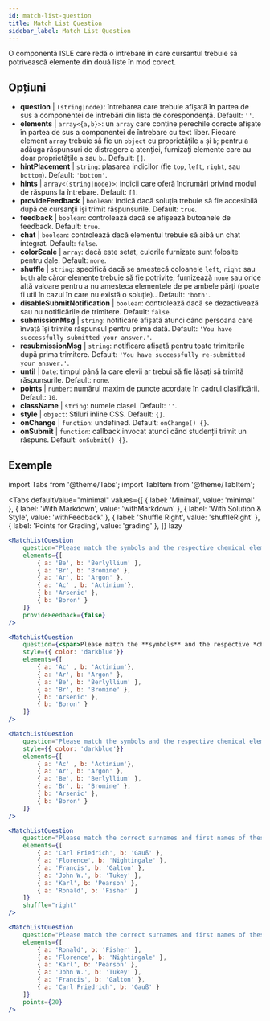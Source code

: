 ```yaml
---
id: match-list-question 
title: Match List Question
sidebar_label: Match List Question
---
```


O componentă ISLE care redă o întrebare în care cursantul trebuie să potrivească elemente din două liste în mod corect.

## Opțiuni

* __question__ | `(string|node)`: întrebarea care trebuie afișată în partea de sus a componentei de întrebări din lista de corespondență. Default: `''`.
* __elements__ | `array<{a,b}>`: un `array` care conține perechile corecte afișate în partea de sus a componentei de întrebare cu text liber. Fiecare element `array` trebuie să fie un `object` cu proprietățile `a` și `b`; pentru a adăuga răspunsuri de distragere a atenției, furnizați elemente care au doar proprietățile `a` sau `b`.. Default: `[]`.
* __hintPlacement__ | `string`: plasarea indicilor (fie `top`, `left`, `right`, sau `bottom`). Default: `'bottom'`.
* __hints__ | `array<(string|node)>`: indicii care oferă îndrumări privind modul de răspuns la întrebare. Default: `[]`.
* __provideFeedback__ | `boolean`: indică dacă soluția trebuie să fie accesibilă după ce cursanții își trimit răspunsurile. Default: `true`.
* __feedback__ | `boolean`: controlează dacă se afișează butoanele de feedback. Default: `true`.
* __chat__ | `boolean`: controlează dacă elementul trebuie să aibă un chat integrat. Default: `false`.
* __colorScale__ | `array`: dacă este setat, culorile furnizate sunt folosite pentru dale. Default: `none`.
* __shuffle__ | `string`: specifică dacă se amestecă coloanele `left`, `right` sau `both` ale căror elemente trebuie să fie potrivite; furnizează `none` sau orice altă valoare pentru a nu amesteca elementele de pe ambele părți (poate fi util în cazul în care nu există o soluție).. Default: `'both'`.
* __disableSubmitNotification__ | `boolean`: controlează dacă se dezactivează sau nu notificările de trimitere. Default: `false`.
* __submissionMsg__ | `string`: notificare afișată atunci când persoana care învață își trimite răspunsul pentru prima dată. Default: `'You have successfully submitted your answer.'`.
* __resubmissionMsg__ | `string`: notificare afișată pentru toate trimiterile după prima trimitere. Default: `'You have successfully re-submitted your answer.'`.
* __until__ | `Date`: timpul până la care elevii ar trebui să fie lăsați să trimită răspunsurile. Default: `none`.
* __points__ | `number`: numărul maxim de puncte acordate în cadrul clasificării. Default: `10`.
* __className__ | `string`: numele clasei. Default: `''`.
* __style__ | `object`: Stiluri inline CSS. Default: `{}`.
* __onChange__ | `function`: undefined. Default: `onChange() {}`.
* __onSubmit__ | `function`: callback invocat atunci când studenții trimit un răspuns. Default: `onSubmit() {}`.


## Exemple

import Tabs from '@theme/Tabs';
import TabItem from '@theme/TabItem';

<Tabs
    defaultValue="minimal"
    values={[
        { label: 'Minimal', value: 'minimal' },
        { label: 'With Markdown', value: 'withMarkdown' },
        { label: 'With Solution & Style', value: 'withFeedback' },
        { label: 'Shuffle Right', value: 'shuffleRight' },
        { label: 'Points for Grading', value: 'grading' },
    ]}
    lazy
>

<TabItem value="minimal">

```jsx live
<MatchListQuestion
    question="Please match the symbols and the respective chemical element."
    elements={[
        { a: 'Be', b: 'Berlyllium' },
        { a: 'Br', b: 'Bromine' },
        { a: 'Ar', b: 'Argon' },
        { a: 'Ac' , b: 'Actinium'},
        { b: 'Arsenic' },
        { b: 'Boron' }
    ]}
    provideFeedback={false}
/>
```
</TabItem>

<TabItem value="withMarkdown">

```jsx live
<MatchListQuestion
    question={<span>Please match the **symbols** and the respective *chemical* element.</span>}
    style={{ color: 'darkblue'}}
    elements={[
        { a: 'Ac' , b: 'Actinium'},
        { a: 'Ar', b: 'Argon' },
        { a: 'Be', b: 'Berlyllium' },
        { a: 'Br', b: 'Bromine' },
        { b: 'Arsenic' },
        { b: 'Boron' }
    ]}
/>
```
</TabItem>

<TabItem value="withFeedback">

```jsx live
<MatchListQuestion
    question="Please match the symbols and the respective chemical element."
    style={{ color: 'darkblue'}}
    elements={[
        { a: 'Ac' , b: 'Actinium'},
        { a: 'Ar', b: 'Argon' },
        { a: 'Be', b: 'Berlyllium' },
        { a: 'Br', b: 'Bromine' },
        { b: 'Arsenic' },
        { b: 'Boron' }
    ]}
/>
```
</TabItem>

<TabItem value="shuffleRight">

```jsx live
<MatchListQuestion
    question="Please match the correct surnames and first names of these statisticians."
    elements={[
        { a: 'Carl Friedrich', b: 'Gauß' },
        { a: 'Florence', b: 'Nightingale' },
        { a: 'Francis', b: 'Galton' },
        { a: 'John W.', b: 'Tukey' },
        { a: 'Karl', b: 'Pearson' },
        { a: 'Ronald', b: 'Fisher' }
    ]}
    shuffle="right"
/>
```
</TabItem>

<TabItem value="grading">

```jsx live
<MatchListQuestion
    question="Please match the correct surnames and first names of these statisticians."
    elements={[
        { a: 'Ronald', b: 'Fisher' },
        { a: 'Florence', b: 'Nightingale' },
        { a: 'Karl', b: 'Pearson' },
        { a: 'John W.', b: 'Tukey' },
        { a: 'Francis', b: 'Galton' },
        { a: 'Carl Friedrich', b: 'Gauß' }
    ]}
    points={20}
/>
```
</TabItem>

</Tabs>
